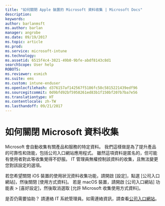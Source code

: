 ```yaml
---
title: "如何關閉 Apple 裝置的 Microsoft 資料收集 | Microsoft Docs"
description: 
keywords: 
author: barlanmsft
ms.author: barlan
manager: angrobe
ms.date: 09/19/2017
ms.topic: article
ms.prod: 
ms.service: microsoft-intune
ms.technology: 
ms.assetid: 6515f4c4-3821-49b0-9bfe-abdf8143c8d1
searchScope: User help
ROBOTS: 
ms.reviewer: esmich
ms.suite: ems
ms.custom: intune-enduser
ms.openlocfilehash: d376157af142567f5186fc58c5815221439edf96
ms.sourcegitcommit: 0d9bfd92bf5958261ed83b1f150bf207b7ba7e56
ms.translationtype: HT
ms.contentlocale: zh-TW
ms.lasthandoff: 09/21/2017
---
```

# <a name="how-to-turn-off-microsoft-data-collection"></a>如何關閉 Microsoft 資料收集

Microsoft 會自動收集有關產品和服務的特定資料。 我們這樣做是為了提升產品的可靠性和效能，包括公司入口網站應用程式。 雖然這項資料是匿名的，但可能有使用者對此等收集覺得不舒服。 IT 管理員無權控制該資料的收集，且無法變更您對該設定的選項。

若您希望關閉 iOS 裝置的使用狀況資料收集功能，請開啟 [設定]，點選 [公司入口網站]，然後關閉 [使用方式資料]。 若是 macOS 裝置，請開啟 [公司入口網站] 功能表 > [喜好設定]，然後取消選取 [允許 Microsoft 收集使用方式資料]。

是否仍需要協助？ 請連絡 IT 系統管理員。如需連絡資訊，請查看[公司入口網站](http://portal.manage.microsoft.com)。
